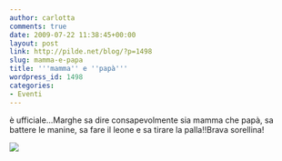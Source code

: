 ```yaml
---
author: carlotta
comments: true
date: 2009-07-22 11:38:45+00:00
layout: post
link: http://pilde.net/blog/?p=1498
slug: mamma-e-papa
title: '''mamma'' e ''papà'''
wordpress_id: 1498
categories:
- Eventi
---
```


è ufficiale...Marghe sa dire consapevolmente sia mamma che papà, sa battere le manine, sa fare il leone e sa tirare la palla!!Brava sorellina!

![](http://pilde.net/blog/wp-content/uploads/2009/07/arance.jpg)



